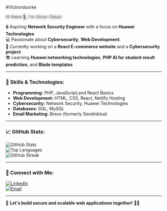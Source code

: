#Victrorduorke


<span style="color: transparent; text-shadow: 0 0 5px #000; transition: color 0.3s;" onmouseover="this.style.color='black'" onmouseout="this.style.color='transparent'">
 Hi there 👋, I'm Victor Oduor
</span>

🔒 Aspiring **Network Security Engineer** with a focus on **Huawei Technologies**  
💻 Passionate about **Cybersecurity**, **Web Development**.  
🚀 Currently working on a **React E-commerce website** and a **Cybersecurity project**  
📚 Learning **Huawei networking technologies**, **PHP AI for student result prediction**, and **Blade templates**  

---

### 🚀 Skills & Technologies:
- **Programming:** PHP, JavaScript,and React Basics  
- **Web Development:** HTML, CSS, React, Netlify Hosting  
- **Cybersecurity:** Network Security, Huawei Technologies  
- **Databases:** SQL, MySQL  
- **Email Marketing:** Brevo (formerly Sendinblue)  

---

### 📈 GitHub Stats:
![GitHub Stats](https://github-readme-stats.vercel.app/api?username=victoroduorke&show_icons=true&theme=tokyonight)  
![Top Languages](https://github-readme-stats.vercel.app/api/top-langs/?username=victoroduorke&layout=compact&theme=gruvbox)  
![GitHub Streak](https://github-readme-streak-stats.herokuapp.com/?user=victoroduorke&theme=highcontrast)  

---

### 🔗 Connect with Me:
[![LinkedIn](https://img.shields.io/badge/LinkedIn-Connect-blue?style=flat&logo=linkedin)](https://www.linkedin.com/in/vicky-paulke)  
[![Email](https://img.shields.io/badge/Email-Contact-red?style=flat&logo=gmail)](mailto:victoroduor723@gmail.com)

---

🚀 **Let's build secure and scalable web applications together!** 🔐💡

